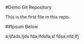 #Demo Git Repository

This is the first file in this repo.

##Ipsum Below

a;ljfads;ljds
fda;lfdsfa;sl
fdsa;nfd;lfj